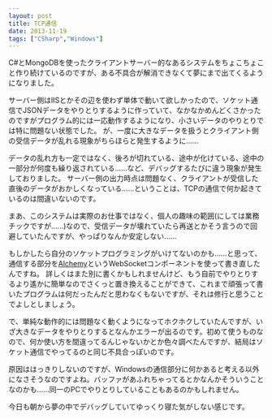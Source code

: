 ```yaml
---
layout: post
title: TCP通信
date: 2013-11-19
tags: ["CSharp","Windows"]
---
```


C#とMongoDBを使ったクライアントサーバー的なあるシステムをちょこちょこと作り続けているのですが、ある不具合が解消できなくて夢にまで出てくるようになりました。

サーバー側はIISとかその辺を使わず単体で動いて欲しかったので、ソケット通信でJSONデータをやりとりするように作っていて、なかなかめんどくさかったのですがプログラム的には一応動作するようになり、小さいデータのやりとりでは特に問題ない状態でした。
が、一度に大きなデータを扱うとクライアント側の受信データが乱れる現象がちらほらと発生するように......

データの乱れ方も一定ではなく、後ろが切れている、途中が化けている、途中の一部分が何度も繰り返されている......など、デバッグするたびに違う現象が発生しておりました。
サーバー側の出力時点は問題なく、クライアントが受信した直後のデータがおかしくなっている......ということは、TCPの通信で何か起きているのは間違いないのです。

まあ、このシステムは実際のお仕事ではなく、個人の趣味の範囲(にしては業務チックですが......)なので、受信データが壊れていたら再送とかそう言うので回避していたんですが、やっぱりなんか安定しない......

もしかしたら自分のソケットプログラミングがいけてないのかも......と思って、通信する部分を[Alchemy](http://alchemywebsockets.net/)というWebSocketコンポーネントを使って書き直したんですね。
詳しくはまた別に書くかもしれませんけど、もう自前でやりとりするより遙かに簡単なのでさくっと置き換えることができて、これまで頑張って書いたプログラムは何だったんだと思わなくもないですが、それは修行と思うことでよしとしましょう。

で、単純な動作的には問題なく動くようになってホクホクしていたんですが、いざ大きなデータをやりとりするとなんかエラーが出るのです。初めて使うものなので、何か使い方を間違ってるんじゃないかとか色々調べたんですが、結局はソケット通信でやってるのと同じ不具合っぽいのです。

原因ははっきりしないのですが、Windowsの通信部分に何かあると考える以外になさそうなのですよね。バッファがあふれちゃってるとかなんかそういうことなのかも......同一のPCでやりとりしていることもあるのかもしれません。

今日も朝から夢の中でデバッグしていてゆっくり寝た気がしない感じです。